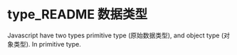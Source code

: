 # type_README 数据类型

Javascript have two types primitive type (原始数据类型), and object type (对象类型).
In primitive type.